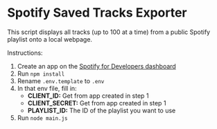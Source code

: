# Spotify Saved Tracks Exporter

This script displays all tracks (up to 100 at a time) from a public Spotify playlist onto a local webpage.

Instructions:

1. Create an app on the [Spotify for Developers dashboard](https://developer.spotify.com/dashboard/)
1. Run `npm install`
1. Rename `.env.template` to `.env`
1. In that env file, fill in:
   - **CLIENT_ID:** Get from app created in step 1
   - **CLIENT_SECRET:** Get from app created in step 1
   - **PLAYLIST_ID:** The ID of the playlist you want to use
1. Run `node main.js`
